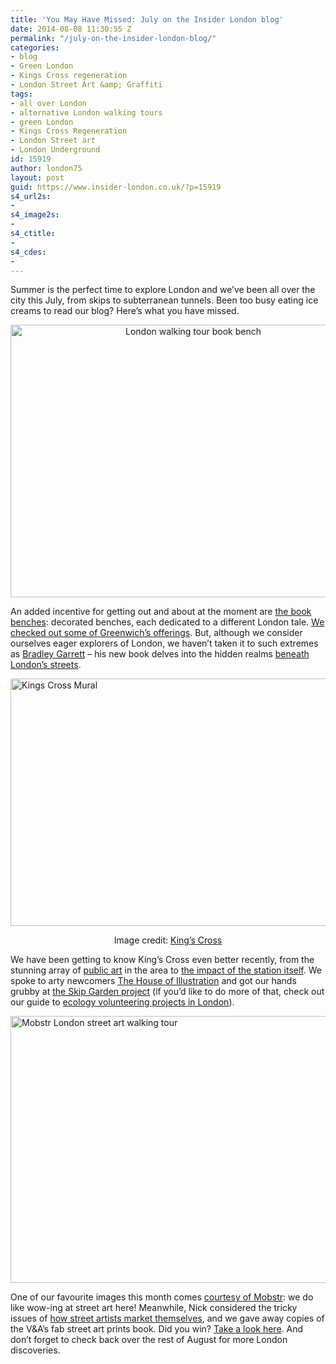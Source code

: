 ```yaml
---
title: 'You May Have Missed: July on the Insider London blog'
date: 2014-08-08 11:30:55 Z
permalink: "/july-on-the-insider-london-blog/"
categories:
- blog
- Green London
- Kings Cross regeneration
- London Street Art &amp; Graffiti
tags:
- all over London
- alternative London walking tours
- green London
- Kings Cross Regeneration
- London Street art
- London Underground
id: 15919
author: london75
layout: post
guid: https://www.insider-london.co.uk/?p=15919
s4_url2s:
- 
s4_image2s:
- 
s4_ctitle:
- 
s4_cdes:
- 
---
```


Summer is the perfect time to explore London and we&#8217;ve been all over the city this July, from skips to subterranean tunnels. Been too busy eating ice creams to read our blog? Here&#8217;s what you have missed.

<p style="text-align: center;">
  <a href="/wp-content/uploads/2014/07/London-walking-tour-book-bench.jpg"><img class="alignnone size-full wp-image-15116" src="/wp-content/uploads/2014/07/London-walking-tour-book-bench.jpg" alt="London walking tour book bench" width="569" height="436" /></a>
</p>

An added incentive for getting out and about at the moment are <a href="/londons-book-bench-art/" target="_blank">the book benches</a>: decorated benches, each dedicated to a different London tale. <a href="/londons-book-bench-art/" target="_blank">We checked out some of Greenwich&#8217;s offerings</a>. But, although we consider ourselves eager explorers of London, we haven&#8217;t taken it to such extremes as <a href="/exploring-beneath-londons-surface/" target="_blank">Bradley Garrett</a> &#8211; his new book delves into the hidden realms <a href="/exploring-beneath-londons-surface/" target="_blank">beneath London&#8217;s streets</a>.

[<img class="size-full wp-image-15795 aligncenter" src="/wp-content/uploads/2014/07/BeFunky_German-Gymnasium.jpg_mini.jpg" alt="Kings Cross Mural" width="569" height="396" />](/wp-content/uploads/2014/07/BeFunky_German-Gymnasium.jpg_mini.jpg)

<p style="text-align: center;">
  Image credit: <a href="http://www.kingscross.co.uk/" target="_blank">King&#8217;s Cross</a>
</p>

We have been getting to know King&#8217;s Cross even better recently, from the stunning array of <a href="/art-station-the-kings-cross-regeneration/" target="_blank">public art</a> in the area to <a href="/kings-cross-station-kings-cross-regeneration/" target="_blank">the impact of the station itself</a>. We spoke to arty newcomers <a href="/the-house-of-illustration-kings-cross/" target="_blank">The House of Illustration</a> and got our hands grubby at <a href="%20/global-generation-the-skip-garden/" target="_blank">the Skip Garden project</a> (if you&#8217;d like to do more of that, check out our guide to <a href="/global-generation-the-skip-garden/" target="_blank">ecology volunteering projects in London</a>).

[<img class="size-full wp-image-15826 aligncenter" src="/wp-content/uploads/2014/07/Mobstr.jpg" alt="Mobstr London street art walking tour" width="569" height="427" />](/wp-content/uploads/2014/07/Mobstr.jpg)

One of our favourite images this month comes <a href="/oh-wow-look-its-some-street-art-by-mobstr/" target="_blank">courtesy of Mobstr</a>: we do like wow-ing at street art here! Meanwhile, Nick considered the tricky issues of <a href="/streetwise-artful-marketing/" target="_blank">how street artists market themselves</a>, and we gave away copies of the V&A&#8217;s fab street art prints book. Did you win? <a href="/the-winners-of-the-va-street-art-books/" target="_blank">Take a look here</a>. And don&#8217;t forget to check back over the rest of August for more London discoveries.
